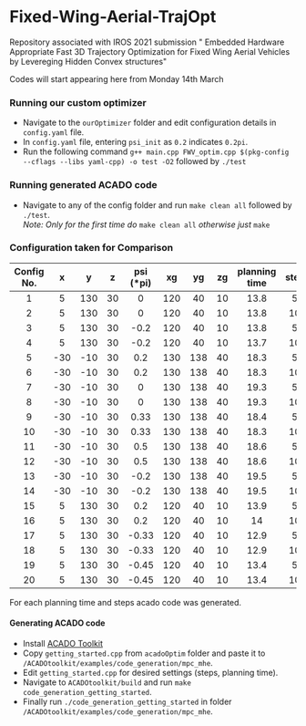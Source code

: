 # Fixed-Wing-Aerial-TrajOpt
Repository associated with IROS 2021 submission " Embedded Hardware Appropriate Fast 3D Trajectory Optimization for Fixed Wing Aerial Vehicles  by Levereging Hidden Convex structures"

Codes will start appearing here from Monday 14th March  

### Running our custom optimizer
* Navigate to the ```ourOptimizer``` folder and edit configuration details in ```config.yaml``` file.
* In ```config.yaml``` file, entering ```psi_init``` as ```0.2``` indicates ```0.2pi```.
* Run the following command ```g++ main.cpp FWV_optim.cpp $(pkg-config --cflags --libs yaml-cpp) -o test -O2``` followed by ```./test```  


### Running generated ACADO code
* Navigate to any of the config folder and run ```make clean all``` followed by ```./test```.   
_Note: Only for the first time do_ ```make clean all``` _otherwise just_ ```make```
 
### Configuration taken for Comparison     
|Config No. |x | y | z | psi (\*pi) | xg | yg | zg | planning time | steps | 
| :---: | :---: | :---: | :---: | :---: | :---: | :---: | :---: | :---: |:---: |  
|1|	5	|130|	30	|0|	120|	40|	10|	13.8| 50| 
|2|	5|	130|	30|	0|	120|	40|	10|	13.8|100|
|3|5|	130|	30|	-0.2|	120|	40|	10|	13.8|50|
|4|	5|	130|	30|	-0.2|	120|	40|	10|	13.7|100|
|5|	-30|	-10	|30	|0.2	|130	|138	|40	|18.3|50|
|6|	-30|	-10|	30|	0.2|	130|	138|	40|	18.3|100|
|7|	-30	|-10	|30	|0	|130	|138	|40	|19.3|  50|
|8|	-30|	-10|	30|	0|	130|	138|	40|	19.3|100|
|9|	-30	|-10	|30	|0.33	|130	|138	|40	|18.4|50|
|10|	-30|	-10|	30|	0.33|	130|	138|	40|	18.3|100|
|11|-30	|-10	|30	|0.5	|130	|138	|40	|18.6| 50|
|12|	-30|	-10|	30|	0.5|	130|	138|	40|	18.6| 100|
|13|	-30	|-10	|30	|-0.2	|130	|138	|40	|19.5|50|
|14|	-30|	-10|	30|	-0.2|	130|	138|	40|	19.5|100|
|15|5	|130|	30|	0.2	|120|	40|	10	|13.9|  50|
|16	|5	|130	|30	|0.2	|120	|40	|10	|14|100|
|17|5	|130	|30|	-0.33|	120|	40	|10	|12.9| 50| 
|18|	5	|130|	30|	-0.33|	120|	40|	10|	12.9|100|
|19|5	|130	|30	|-0.45	|120	|40	|10	|13.4|  50|
|20	|5	|130	|30	|-0.45	|120	|40	|10	|13.4|   100|

For each planning time and steps acado code was generated.

#### Generating ACADO code
* Install [ACADO Toolkit](https://acado.github.io/install_linux.html)
* Copy ```getting_started.cpp``` from ```acadoOptim``` folder and paste it to ```/ACADOtoolkit/examples/code_generation/mpc_mhe```.
* Edit ```getting_started.cpp``` for desired settings (steps, planning time).
* Navigate to ```ACADOtoolkit/build``` and run ```make code_generation_getting_started```.
* Finally run ```./code_generation_getting_started``` in folder ```/ACADOtoolkit/examples/code_generation/mpc_mhe```. 








